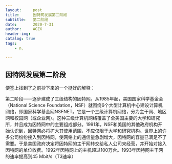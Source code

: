 ```yaml
---
layout:     post
title:      因特网发展第二阶段
subtitle:   第二阶段
date:       2020-7-31
author:     AGZX
header-img: 
catalog: true
tags:
    - n.

---
```


## 因特网发展第二阶段

便签上找到了之前抄下来的一个挺好的解释：

第二阶段——逐步建成了三级结构的因特网。从1985年起，美国国家科学基金会（National Science Foundation，NSF）就围绕6个大型计算机中心建设计算机网络，即国家科学基金网NSFNET。它是一个三级计算机网络，分为主干网、地区网和校园网（或企业网）。这种三级计算机网络覆盖了全美国主要的大学和研究所，并且成为因特网中的主要组成部分。1991年，NSF和美国的其他政府机构开始认识到，因特网必将扩大其使用范围，不应仅限于大学和研究机构。世界上的许多公司纷纷接入到因特网，使网络上的通信量急剧增大，因特网的容量已满足不了需要。于是美国政府决定将因特网的主干网转交给私人公司来经营，并开始对接入因特网的单位收费。1992年因特网上的主机超过100万台。1993年因特网主干网的速率提高到45 Mbit/s（T3速率）